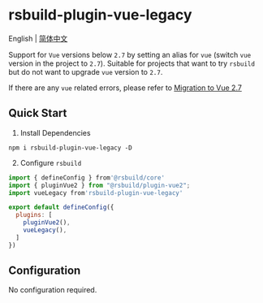 # rsbuild-plugin-vue-legacy

English | [简体中文](./README.zh_CN.md)

Support for `Vue` versions below `2.7` by setting an alias for `vue` (switch `vue` version in the project to `2.7`). Suitable for projects that want to try `rsbuild` but do not want to upgrade `vue` version to `2.7`.

If there are any `vue` related errors, please refer to [Migration to Vue 2.7](https://v2.vuejs.org/v2/guide/migration-vue-2-7.html)

## Quick Start
1. Install Dependencies
```
npm i rsbuild-plugin-vue-legacy -D
```
2. Configure `rsbuild`
```js
import { defineConfig } from'@rsbuild/core'
import { pluginVue2 } from "@rsbuild/plugin-vue2";
import vueLegacy from'rsbuild-plugin-vue-legacy'

export default defineConfig({
  plugins: [
    pluginVue2(),
    vueLegacy(),
  ]
})
```

## Configuration

No configuration required.


